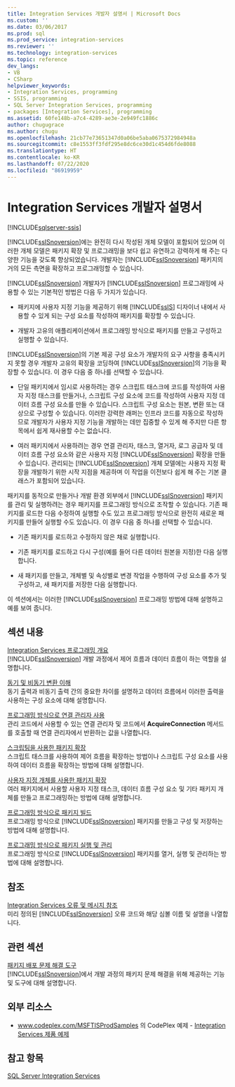 ```yaml
---
title: Integration Services 개발자 설명서 | Microsoft Docs
ms.custom: ''
ms.date: 03/06/2017
ms.prod: sql
ms.prod_service: integration-services
ms.reviewer: ''
ms.technology: integration-services
ms.topic: reference
dev_langs:
- VB
- CSharp
helpviewer_keywords:
- Integration Services, programming
- SSIS, programming
- SQL Server Integration Services, programming
- packages [Integration Services], programming
ms.assetid: 60fe148b-a7c4-4289-ae3e-2e949fc1886c
author: chugugrace
ms.author: chugu
ms.openlocfilehash: 21cb77e73651347d0a06be5aba0675372984948a
ms.sourcegitcommit: c8e1553ff3fdf295e8dc6ce30d1c454d6fde8088
ms.translationtype: HT
ms.contentlocale: ko-KR
ms.lasthandoff: 07/22/2020
ms.locfileid: "86919959"
---
```

# <a name="integration-services-developer-documentation"></a>Integration Services 개발자 설명서

[!INCLUDE[sqlserver-ssis](../includes/applies-to-version/sqlserver-ssis.md)]


  [!INCLUDE[ssISnoversion](../includes/ssisnoversion-md.md)]에는 완전히 다시 작성된 개체 모델이 포함되어 있으며 이러한 개체 모델은 패키지 확장 및 프로그래밍을 보다 쉽고 유연하고 강력하게 해 주는 다양한 기능을 갖도록 향상되었습니다. 개발자는 [!INCLUDE[ssISnoversion](../includes/ssisnoversion-md.md)] 패키지의 거의 모든 측면을 확장하고 프로그래밍할 수 있습니다.  
  
 [!INCLUDE[ssISnoversion](../includes/ssisnoversion-md.md)] 개발자가 [!INCLUDE[ssISnoversion](../includes/ssisnoversion-md.md)] 프로그래밍에 사용할 수 있는 기본적인 방법은 다음 두 가지가 있습니다.  
  
-   패키지에 사용자 지정 기능을 제공하기 위해 [!INCLUDE[ssIS](../includes/ssis-md.md)] 디자이너 내에서 사용할 수 있게 되는 구성 요소를 작성하여 패키지를 확장할 수 있습니다.  
  
-   개발자 고유의 애플리케이션에서 프로그래밍 방식으로 패키지를 만들고 구성하고 실행할 수 있습니다.  
  
 [!INCLUDE[ssISnoversion](../includes/ssisnoversion-md.md)]의 기본 제공 구성 요소가 개발자의 요구 사항을 충족시키지 못할 경우 개발자 고유의 확장을 코딩하여 [!INCLUDE[ssISnoversion](../includes/ssisnoversion-md.md)]의 기능을 확장할 수 있습니다. 이 경우 다음 중 하나를 선택할 수 있습니다.  
  
-   단일 패키지에서 임시로 사용하려는 경우 스크립트 태스크에 코드를 작성하여 사용자 지정 태스크를 만들거나, 스크립트 구성 요소에 코드를 작성하여 사용자 지정 데이터 흐름 구성 요소를 만들 수 있습니다. 스크립트 구성 요소는 원본, 변환 또는 대상으로 구성할 수 있습니다. 이러한 강력한 래퍼는 인프라 코드를 자동으로 작성하므로 개발자가 사용자 지정 기능을 개발하는 데만 집중할 수 있게 해 주지만 다른 항목에서 쉽게 재사용할 수는 없습니다.  
  
-   여러 패키지에서 사용하려는 경우 연결 관리자, 태스크, 열거자, 로그 공급자 및 데이터 흐름 구성 요소와 같은 사용자 지정 [!INCLUDE[ssISnoversion](../includes/ssisnoversion-md.md)] 확장을 만들 수 있습니다. 관리되는 [!INCLUDE[ssISnoversion](../includes/ssisnoversion-md.md)] 개체 모델에는 사용자 지정 확장을 개발하기 위한 시작 지점을 제공하며 이 작업을 이전보다 쉽게 해 주는 기본 클래스가 포함되어 있습니다.  
  
 패키지를 동적으로 만들거나 개발 환경 외부에서 [!INCLUDE[ssISnoversion](../includes/ssisnoversion-md.md)] 패키지를 관리 및 실행하려는 경우 패키지를 프로그래밍 방식으로 조작할 수 있습니다. 기존 패키지를 로드한 다음 수정하여 실행할 수도 있고 프로그래밍 방식으로 완전히 새로운 패키지를 만들어 실행할 수도 있습니다. 이 경우 다음 중 하나를 선택할 수 있습니다.  
  
-   기존 패키지를 로드하고 수정하지 않은 채로 실행합니다.  
  
-   기존 패키지를 로드하고 다시 구성(예를 들어 다른 데이터 원본을 지정)한 다음 실행합니다.  
  
-   새 패키지를 만들고, 개체별 및 속성별로 변경 작업을 수행하여 구성 요소를 추가 및 구성하고, 새 패키지를 저장한 다음 실행합니다.  
  
 이 섹션에서는 이러한 [!INCLUDE[ssISnoversion](../includes/ssisnoversion-md.md)] 프로그래밍 방법에 대해 설명하고 예를 보여 줍니다.  
  
## <a name="in-this-section"></a>섹션 내용  
 [Integration Services 프로그래밍 개요](../integration-services/integration-services-programming-overview.md)  
 [!INCLUDE[ssISnoversion](../includes/ssisnoversion-md.md)] 개발 과정에서 제어 흐름과 데이터 흐름이 하는 역할을 설명합니다.  
  
 [동기 및 비동기 변환 이해](../integration-services/understanding-synchronous-and-asynchronous-transformations.md)  
 동기 출력과 비동기 출력 간의 중요한 차이를 설명하고 데이터 흐름에서 이러한 출력을 사용하는 구성 요소에 대해 설명합니다.  
  
 [프로그래밍 방식으로 연결 관리자 사용](../integration-services/working-with-connection-managers-programmatically.md)  
 관리 코드에서 사용할 수 있는 연결 관리자 및 코드에서 **AcquireConnection** 메서드를 호출할 때 연결 관리자에서 반환하는 값을 나열합니다.  
  
 [스크립팅을 사용한 패키지 확장](../integration-services/extending-packages-scripting/extending-packages-with-scripting.md)  
 스크립트 태스크를 사용하여 제어 흐름을 확장하는 방법이나 스크립트 구성 요소를 사용하여 데이터 흐름을 확장하는 방법에 대해 설명합니다.  
  
 [사용자 지정 개체를 사용한 패키지 확장](../integration-services/extending-packages-custom-objects/extending-packages-with-custom-objects.md)  
 여러 패키지에서 사용할 사용자 지정 태스크, 데이터 흐름 구성 요소 및 기타 패키지 개체를 만들고 프로그래밍하는 방법에 대해 설명합니다.  
  
 [프로그래밍 방식으로 패키지 빌드](../integration-services/building-packages-programmatically/building-packages-programmatically.md)  
 프로그래밍 방식으로 [!INCLUDE[ssISnoversion](../includes/ssisnoversion-md.md)] 패키지를 만들고 구성 및 저장하는 방법에 대해 설명합니다.  
  
 [프로그래밍 방식으로 패키지 실행 및 관리](../integration-services/run-manage-packages-programmatically/running-and-managing-packages-programmatically.md)  
 프로그래밍 방식으로 [!INCLUDE[ssISnoversion](../includes/ssisnoversion-md.md)] 패키지를 열거, 실행 및 관리하는 방법에 대해 설명합니다.  
  
## <a name="reference"></a>참조  
 [Integration Services 오류 및 메시지 참조](../integration-services/integration-services-error-and-message-reference.md)  
 미리 정의된 [!INCLUDE[ssISnoversion](../includes/ssisnoversion-md.md)] 오류 코드와 해당 심볼 이름 및 설명을 나열합니다.  
  
## <a name="related-sections"></a>관련 섹션  
 [패키지 배포 문제 해결 도구](../integration-services/troubleshooting/troubleshooting-tools-for-package-development.md)  
 [!INCLUDE[ssISnoversion](../includes/ssisnoversion-md.md)]에서 개발 과정의 패키지 문제 해결을 위해 제공하는 기능 및 도구에 대해 설명합니다.  
  
## <a name="external-resources"></a>외부 리소스  
  
-   www.codeplex.com/MSFTISProdSamples 의 CodePlex 예제 - [Integration Services 제품 예제](https://go.microsoft.com/fwlink/?LinkID=131204)  
  
## <a name="see-also"></a>참고 항목  
 [SQL Server Integration Services](../integration-services/sql-server-integration-services.md)  
  
  

